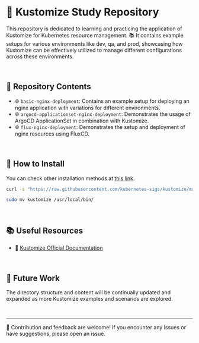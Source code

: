 # 🚀 Kustomize Study Repository

This repository is dedicated to learning and practicing the application of Kustomize for Kubernetes resource management. 📚 It contains example setups for various environments like dev, qa, and prod, showcasing how Kustomize can be effectively utilized to manage different configurations across these environments.

<br/>

## 📁 Repository Contents

- 🌐 `basic-nginx-deployment`: Contains an example setup for deploying an nginx application with variations for different environments.
- 🌐 `argocd-applicationset-nginx-deployment`: Demonstrates the usage of ArgoCD ApplicationSet in combination with Kustomize.
- 🌐 `flux-nginx-deployment`: Demonstrates the setup and deployment of nginx resources using FluxCD.

<br/>

## 🧐 How to Install
You can check other installation methods at [this link](https://kubectl.docs.kubernetes.io/installation/kustomize/).

```bash
curl -s "https://raw.githubusercontent.com/kubernetes-sigs/kustomize/master/hack/install_kustomize.sh"  | bash

sudo mv kustomize /usr/local/bin/
```

<br/>

## 📚 Useful Resources

- 📖 [Kustomize Official Documentation](https://kustomize.io/)

<br/>

## 🚧 Future Work

The directory structure and content will be continually updated and expanded as more Kustomize examples and scenarios are explored.

<br/>

---

🤝 Contribution and feedback are welcome! If you encounter any issues or have suggestions, please open an issue.
